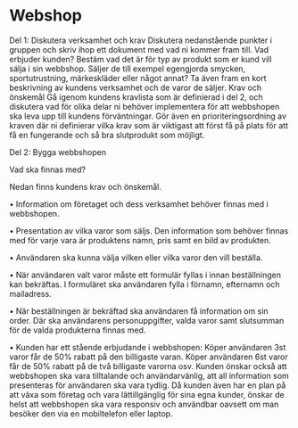 # Webshop

Del 1: Diskutera verksamhet och krav
Diskutera nedanstående punkter i gruppen och skriv ihop ett dokument med vad ni kommer fram till.
Vad erbjuder kunden?
Bestäm vad det är för typ av produkt som er kund vill sälja i sin webbshop. Säljer de till exempel egengjorda
smycken, sportutrustning, märkeskläder eller något annat?
Ta även fram en kort beskrivning av kundens verksamhet och de varor de säljer.
Krav och önskemål
Gå igenom kundens kravlista som är definierad i del 2, och diskutera vad för olika delar ni behöver
implementera för att webbshopen ska leva upp till kundens förväntningar.
Gör även en prioriteringsordning av kraven där ni definierar vilka krav som är viktigast att först få på plats för
att få en fungerande och så bra slutprodukt som möjligt. 







Del 2: Bygga webbshopen

Vad ska finnas med?

Nedan finns kundens krav och önskemål.

• Information om företaget och dess verksamhet behöver finnas med i webbshopen.

• Presentation av vilka varor som säljs. Den information som behöver finnas med för varje vara är
produktens namn, pris samt en bild av produkten.

• Användaren ska kunna välja vilken eller vilka varor den vill beställa.

• När användaren valt varor måste ett formulär fyllas i innan beställningen kan bekräftas. I formuläret
ska användaren fylla i förnamn, efternamn och mailadress.

• När beställningen är bekräftad ska användaren få information om sin order. Där ska användarens
personuppgifter, valda varor samt slutsumman för de valda produkterna finnas med.

• Kunden har ett stående erbjudande i webbshopen: Köper användaren 3st varor får de 50% rabatt på
den billigaste varan. Köper användaren 6st varor får de 50% rabatt på de två billigaste varorna osv.
Kunden önskar också att webbshopen ska vara tilltalande och användarvänlig, att all information som
presenteras för användaren ska vara tydlig. Då kunden även har en plan på att växa som företag och vara
lättillgänglig för sina egna kunder, önskar de helst att webbshopen ska vara responsiv och användbar oavsett
om man besöker den via en mobiltelefon eller laptop.
